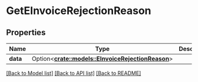 # GetEInvoiceRejectionReason

## Properties

Name | Type | Description | Notes
------------ | ------------- | ------------- | -------------
**data** | Option<[**crate::models::EInvoiceRejectionReason**](EInvoiceRejectionReason.md)> |  | [optional]

[[Back to Model list]](../README.md#documentation-for-models) [[Back to API list]](../README.md#documentation-for-api-endpoints) [[Back to README]](../README.md)


